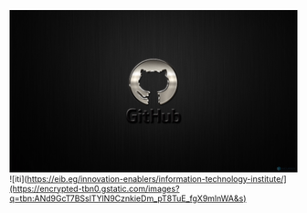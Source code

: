 ![Github](github.png)
![iti](https://eib.eg/innovation-enablers/information-technology-institute/](https://encrypted-tbn0.gstatic.com/images?q=tbn:ANd9GcT7BSslTYlN9CznkieDm_pT8TuE_fgX9mlnWA&s)
